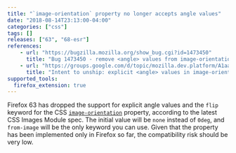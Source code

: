 ```yaml
---
title: "`image-orientation` property no longer accepts angle values"
date: "2018-08-14T23:13:00-04:00"
categories: ["css"]
tags: []
releases: ["63", "68-esr"]
references:
    - url: "https://bugzilla.mozilla.org/show_bug.cgi?id=1473450"
      title: "Bug 1473450 - remove <angle> values from image-orientation"
    - url: "https://groups.google.com/d/topic/mozilla.dev.platform/A1aaENcsR6k/discussion"
      title: "Intent to unship: explicit <angle> values in image-orientation"
supported_tools:
  firefox_extension: true
---
```

Firefox 63 has dropped the support for explicit angle values and the `flip` keyword for the CSS [`image-orientation`](https://developer.mozilla.org/docs/Web/CSS/image-orientation) property, according to the latest CSS Images Module spec. The initial value will be `none` instead of `0deg`, and `from-image` will be the only keyword you can use. Given that the property has been implemented only in Firefox so far, the compatibility risk should be very low.

